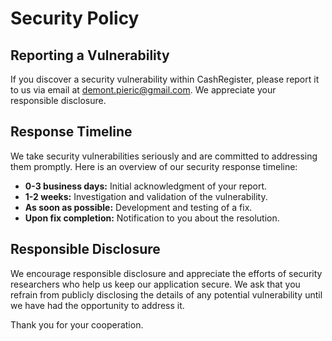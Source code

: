 # Security Policy

## Reporting a Vulnerability

If you discover a security vulnerability within CashRegister, please report it to us via email at [demont.pieric@gmail.com](mailto:demont.pieric@gmail.com). We appreciate your responsible disclosure.

## Response Timeline

We take security vulnerabilities seriously and are committed to addressing them promptly. Here is an overview of our security response timeline:

- **0-3 business days:** Initial acknowledgment of your report.
- **1-2 weeks:** Investigation and validation of the vulnerability.
- **As soon as possible:** Development and testing of a fix.
- **Upon fix completion:** Notification to you about the resolution.

## Responsible Disclosure

We encourage responsible disclosure and appreciate the efforts of security researchers who help us keep our application secure. We ask that you refrain from publicly disclosing the details of any potential vulnerability until we have had the opportunity to address it.

Thank you for your cooperation.
